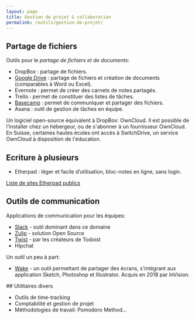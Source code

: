 ```yaml
---
layout: page
title: Gestion de projet & collaboration
permalink: /outils/gestion-de-projet/
---
```


## Partage de fichiers

Outils pour le *partage de fichiers et de documents*:

- DropBox : partage de fichiers.
- [Google Drive](https://www.google.com/drive/) : partage de fichiers et création de documents (comparables à Word ou Excel).
- Evernote : permet de créer des carnets de notes partagés.
- Trello : permet de constituer des listes de tâches.
- [Basecamp](https://basecamp.com/) : permet de communiquer et partager des fichiers.
- Asana : outil de gestion de tâches en équipe.

Un logiciel open-source équivalent à DropBox: OwnCloud. Il est possible de l'installer chez un hébergeur, ou de s'abonner à un fournisseur OwnCloud. En Suisse, certaines hautes écoles ont accès à SwitchDrive, un service OwnCloud à disposition de l'éducation.

## Ecriture à plusieurs

- Etherpad : léger et facile d’utilisation, bloc-notes en ligne, sans login.

[Liste de sites Etherpad publics](https://github.com/ether/etherpad-lite/wiki/Sites-that-run-Etherpad-Lite)

## Outils de communication

Applications de communication pour les équipes:

- [Slack](https://slack.com/) - outil dominant dans ce domaine
- [Zulip](https://zulip.com/) - solution Open Source
- [Twist](https://twist.com/) - par les créateurs de Todoist
- Hipchat

Un outil un peu à part:

- [Wake](https://wake.com) - un outil permettant de partager des écrans, s'intégrant aux application Sketch, Photoshop et Illustrator. Acquis en 2018 par InVision.

## Utilitaires divers

- Outils de time-tracking
- Comptabilité et gestion de projet
- Méthodologies de travail: Pomodoro Method...